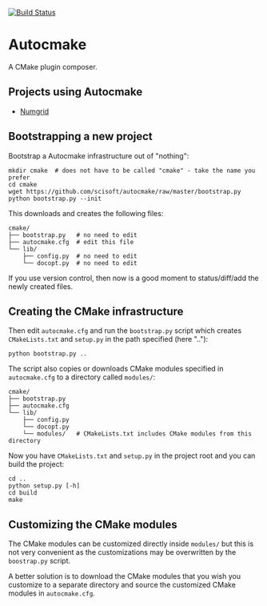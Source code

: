 [![Build Status](https://travis-ci.org/scisoft/autocmake.svg?branch=master)](https://travis-ci.org/scisoft/autocmake/builds)

# Autocmake

A CMake plugin composer.

## Projects using Autocmake

- [Numgrid](https://github.com/rbast/numgrid)

## Bootstrapping a new project

Bootstrap a Autocmake infrastructure out of "nothing":

    mkdir cmake  # does not have to be called "cmake" - take the name you prefer
    cd cmake
    wget https://github.com/scisoft/autocmake/raw/master/bootstrap.py
    python bootstrap.py --init

This downloads and creates the following files:

    cmake/
    ├── bootstrap.py   # no need to edit
    ├── autocmake.cfg  # edit this file
    └── lib/
        ├── config.py  # no need to edit
        └── docopt.py  # no need to edit

If you use version control, then now is a good moment to status/diff/add
the newly created files.

## Creating the CMake infrastructure

Then edit ``autocmake.cfg`` and run the ``bootstrap.py`` script which
creates ``CMakeLists.txt`` and ``setup.py`` in the path specified (here ".."):

    python bootstrap.py ..

The script also copies or downloads CMake modules specified in ``autocmake.cfg`` to a directory
called ``modules/``:

    cmake/
    ├── bootstrap.py
    ├── autocmake.cfg
    └── lib/
        ├── config.py
        └── docopt.py
        └── modules/   # CMakeLists.txt includes CMake modules from this directory

Now you have ``CMakeLists.txt`` and ``setup.py`` in the project root and you can build
the project:

    cd ..
    python setup.py [-h]
    cd build
    make

## Customizing the CMake modules

The CMake modules can be customized directly inside ``modules/`` but this is
not very convenient as the customizations may be overwritten by the
``boostrap.py`` script.

A better solution is to download the CMake modules that you wish you customize
to a separate directory and source the customized CMake modules in
``autocmake.cfg``.
